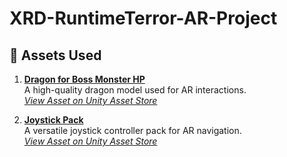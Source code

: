 # XRD-RuntimeTerror-AR-Project

## **🔗 Assets Used**

1. **[Dragon for Boss Monster HP](#)**  
   A high-quality dragon model used for AR interactions.  
   *[View Asset on Unity Asset Store]([https://assetstore.unity.com](https://assetstore.unity.com/packages/3d/characters/creatures/dragon-for-boss-monster-hp-79398?srsltid=AfmBOopdlKCQSNtP4yrpFy6N__LtanXsAsRPVF3KddzgMoha7-HVccW2))*

2. **[Joystick Pack](#)**  
   A versatile joystick controller pack for AR navigation.  
   *[View Asset on Unity Asset Store]([https://assetstore.unity.com](https://assetstore.unity.com/packages/tools/input-management/joystick-pack-107631))*
